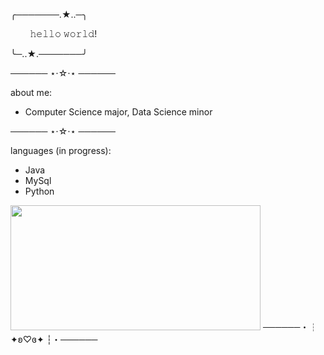 ╭───────.★..─╮

‎ ‎ ‎ ‎ ‎ ‎ ‎ ‎ 𝚑𝚎𝚕𝚕𝚘 𝚠𝚘𝚛𝚕𝚍!
  
╰─..★.───────╯

────── ⋆⋅☆⋅⋆ ──────

about me:
- Computer Science major, Data Science minor

────── ⋆⋅☆⋅⋆ ──────

languages (in progress):
- Java
- MySql
- Python
<img src="https://i.pinimg.com/564x/68/ea/72/68ea7229e4137279c967d0cbbf4e950b.jpg" width="400" height="200">
──────・┆ ✦ʚ♡ɞ✦ ┆・──────
